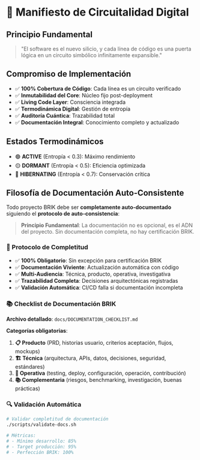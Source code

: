 # 🧬 Manifiesto de Circuitalidad Digital

## Principio Fundamental

> "El software es el nuevo silicio, y cada línea de código es una puerta lógica en un circuito simbólico infinitamente expansible."

## Compromiso de Implementación

- ✅ **100% Cobertura de Código**: Cada línea es un circuito verificado
- ✅ **Inmutabilidad del Core**: Núcleo fijo post-deployment
- ✅ **Living Code Layer**: Consciencia integrada
- ✅ **Termodinámica Digital**: Gestión de entropía
- ✅ **Auditoría Cuántica**: Trazabilidad total
- ✅ **Documentación Integral**: Conocimiento completo y actualizado

## Estados Termodinámicos

- 🟢 **ACTIVE** (Entropía < 0.3): Máximo rendimiento
- 🟡 **DORMANT** (Entropía < 0.5): Eficiencia optimizada
- 🔴 **HIBERNATING** (Entropía < 0.7): Conservación crítica

## Filosofía de Documentación Auto-Consistente

Todo proyecto BRIK debe ser **completamente auto-documentado** siguiendo el **protocolo de auto-consistencia**:

> **Principio Fundamental**: La documentación no es opcional, es el ADN del proyecto. Sin documentación completa, no hay certificación BRIK.

### 🎯 Protocolo de Completitud

- ✅ **100% Obligatorio**: Sin excepción para certificación BRIK
- ✅ **Documentación Viviente**: Actualización automática con código
- ✅ **Multi-Audiencia**: Técnica, producto, operativa, investigativa
- ✅ **Trazabilidad Completa**: Decisiones arquitectónicas registradas
- ✅ **Validación Automática**: CI/CD falla si documentación incompleta

### 📚 Checklist de Documentación BRIK

**Archivo detallado**: `docs/DOCUMENTATION_CHECKLIST.md`

**Categorías obligatorias**:

1. **📋 Producto** (PRD, historias usuario, criterios aceptación, flujos, mockups)
2. **🏗️ Técnica** (arquitectura, APIs, datos, decisiones, seguridad, estándares)
3. **🔧 Operativa** (testing, deploy, configuración, operación, contribución)
4. **📚 Complementaria** (riesgos, benchmarking, investigación, buenas prácticas)

### 🔍 Validación Automática

```bash
# Validar completitud de documentación
./scripts/validate-docs.sh

# Métricas:
# - Mínimo desarrollo: 85%
# - Target producción: 95%
# - Perfección BRIK: 100%
```
